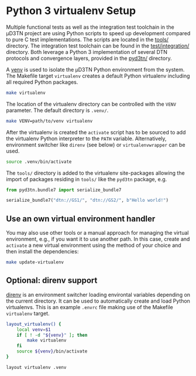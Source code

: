 # Python 3 virtualenv Setup

Multiple functional tests as well as the integration test toolchain in the µD3TN
project are using Python scripts to speed up development compared to pure C
test implementations. The scripts are located in the [tools/](tools/) directory.
The integration test toolchain can be found in the
[test/integration/](test/integration/) directory. Both leverage a Python 3
implementation of several DTN protocols and convergence layers, provided in the
[pyd3tn/](pyd3tn/) directory.

A [venv](https://docs.python.org/3/library/venv.html) is used to isolate the
µD3TN Python environment from the system. The Makefile target `virtualenv`
creates a default Python virtualenv including all required Python packages.

```bash
make virtualenv
```

The location of the virtualenv directory can be controlled with the `VENV`
parameter. The default directory is `.venv/`.

```bash
make VENV=path/to/venv virtualenv
```

After the virtualenv is created the `activate` script has to be sourced to add
the virtualenv Python interpreter to the `PATH` variable. Alternatively,
environment switcher like `direnv` (see below) or `virtualenvwrapper` can be
used.

```bash
source .venv/bin/activate
```

The `tools/` directory is added to the virtualenv site-packages allowing the
import of packages residing in `tools/` like the `pyd3tn` package, e.g.

```python
from pyd3tn.bundle7 import serialize_bundle7

serialize_bundle7("dtn://GS1/", "dtn://GS2/", b"Hello world!")
```

## Use an own virtual environment handler

You may also use other tools or a manual approach for managing the virtual
environment, e.g., if you want it to use another path.
In this case, create and `activate` a new virtual environment using the method
of your choice and then install the dependencies:

```bash
make update-virtualenv
```

## Optional: direnv support

[direnv](https://direnv.net/) is an environment switcher loading environtal
variables depending on the current directory. It can be used to automatically
create and load Python virtualenvs. This is an example `.envrc` file making use
of the Makefile `virtualenv` target.

```bash
layout_virtualenv() {
    local venv=$1
    if [ ! -d "${venv}" ]; then
        make virtualenv
    fi
    source ${venv}/bin/activate
}

layout virtualenv .venv
```
